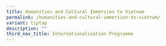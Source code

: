 ```yaml
---
title: Humanities and Cultural Immersion to Vietnam
permalink: /humanities-and-cultural-immersion-to-vietnam/
variant: tiptap
description: ""
third_nav_title: Internationalisation Programme
---
```

